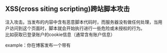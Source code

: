 ## XSS(cross siting scripting)跨站脚本攻击
注入攻击。当发布的内容中含有恶意脚本代码时，而服务器没有做任何处理，当用户访问到这个页面时，脚本就会开始执行进行一些危险或未授权的行为。  
比如获取已登录账户的cookie信息（通常含有账户信息）

example：你在博客发布一个带有<script>代码的文章，发布成功后，当用户浏览时，脚本执行，你就可以获得用户的cookie信息，然后将cookie发送给你。  

防护方案：  
`<`替换为`&lt`,`>`替换为`&gt`，后端替换比较好，前端替换影响性能  
如果后端传回的数据一定要带html标签，一般可以借用一些现成的工具负责净化  
另外页面展示数据时少用`innerHTML`,用`textContent`

## CSRF(cross site request forgery)
习惯上把通过 XSS 来实现的 CSRF 称为 XSRF  
XSRF是通过伪造请求，冒充用户在站内的正常操作，即通过 XSS 或链接欺骗等途径，让用户在本机（即拥有身份 cookie 的浏览器端）发起用户所不知道的请求。  

example：登录购物网站，浏览商品，网站付费接口是xxx.com/pay?id=100，但是没有验证=》收到一封邮件，隐藏着<img src='xxx.com/pay?id=100'>，因为已经处于登录状态，所以查看邮件，脚本执行，钱就没有啦  

防护方案：  
增加验证流程  

对于数据库的更改操作（insert、update和delete），表单必须使用post请求。这是为了防止类似于在一个img和src里面写一个路径，让用户错误访问改动数据库的问题。（因为可以通过get请求发送url链接来进行请求）

因为html表单的action是可以跨域提交的，用户在一个网站提交到另一个网站，可能他还不知情，这就需要确保用户的来源表单是可信的，一般的做法是在表单里面添加一段隐藏的唯一的token，像sessionId那样可以验明用户的身份，接收表单的同时确认这个token的有效性。

资料：  
- [前端开发中如何做到页面安全，防止 xss ，csrf 这样的欺骗及伪造？](https://www.zhihu.com/question/20142673)  
- [总结 XSS 与 CSRF 两种跨站攻击](https://blog.tonyseek.com/post/introduce-to-xss-and-csrf/)  
- [浅谈CSRF攻击方式](https://www.cnblogs.com/hyddd/archive/2009/04/09/1432744.html)
